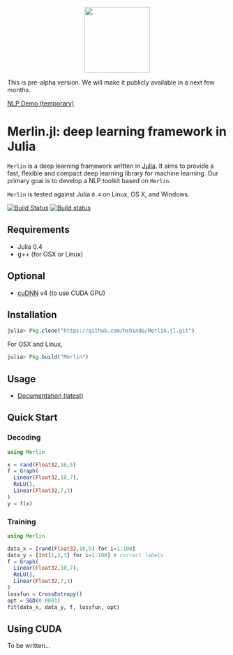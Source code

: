 <p align="center"><img src="https://github.com/hshindo/Merlin.jl/blob/master/Merlin.png" width="150"></p>

This is pre-alpha version. We will make it publicly available in a next few months.

[NLP Demo (temporary)](http://158.199.141.203/)

# Merlin.jl: deep learning framework in Julia

`Merlin` is a deep learning framework written in [Julia](http://julialang.org/).
It aims to provide a fast, flexible and compact deep learning library for machine learning.
Our primary goal is to develop a NLP toolkit based on `Merlin`.

`Merlin` is tested against Julia `0.4` on Linux, OS X, and Windows.

[![Build Status](https://travis-ci.org/hshindo/Merlin.jl.svg?branch=master)](https://travis-ci.org/hshindo/Merlin.jl)
[![Build status](https://ci.appveyor.com/api/projects/status/v2u1kyjy61ph0ihn/branch/master?svg=true)](https://ci.appveyor.com/project/hshindo/merlin-jl/branch/master)

## Requirements
- Julia 0.4
- g++ (for OSX or Linux)

## Optional
- [cuDNN](https://developer.nvidia.com/cudnn) v4 (to use CUDA GPU)

## Installation
```julia
julia> Pkg.clone("https://github.com/hshindo/Merlin.jl.git")
```
For OSX and Linux,
```julia
julia> Pkg.build("Merlin")
```

## Usage
- [Documentation (latest)](http://hshindo.github.io/Merlin.jl/latest/)

## Quick Start
### Decoding
```julia
using Merlin

x = rand(Float32,10,5)
f = Graph(
  Linear(Float32,10,7),
  ReLU(),
  Linear(Float32,7,3)
)
y = f(x)
```

### Training
```julia
using Merlin

data_x = [rand(Float32,10,5) for i=1:100]
data_y = [Int[1,2,3] for i=1:100] # correct labels
f = Graph(
  Linear(Float32,10,7),
  ReLU(),
  Linear(Float32,7,3)
)
lossfun = CrossEntropy()
opt = SGD(0.0001)
fit(data_x, data_y, f, lossfun, opt)
```

## Using CUDA
To be written...
